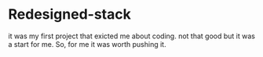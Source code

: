 # Redesigned-stack
it was my first project that exicted me about coding. 
not that good but it was a start for me. So, for me it was worth pushing it.
